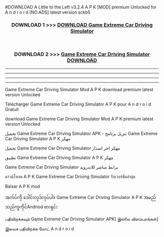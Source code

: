 #DOWNLOAD A Little to the Left v3.2.4 A P K [MOD] premium Unlocked for A n d r o i d [NO.ADS] latest version sckb5 



<div align="center">

<h3>DOWNLOAD 1 >>> <a href="https://downloadmod1.web.app/?judul=Game Extreme Car Driving Simulator ">DOWNLOAD Game Extreme Car Driving Simulator </a></h3><br>

<h3>DOWNLOAD 2 >>> <a href="https://downloadmod1.web.app/?judul=Game Extreme Car Driving Simulator ">Game Extreme Car Driving Simulator  DOWNLOAD </a></h3>

</div>


----------------------------------------------------------

----------------------------------------------------------

----------------------------------------------------------

----------------------------------------------------------


Game Extreme Car Driving Simulator  Mod A P K download premium latest version Unlocked

Télécharger Game Extreme Car Driving Simulator  A P K pour A n d r o i d Gratuit

download Game Extreme Car Driving Simulator  Mod A P K premium latest version Unlocked

تحميل Game Extreme Car Driving Simulator  APK - تنزيل برنامج Game Extreme Car Driving Simulator  A P K مهكر

تحميل Game Extreme Car Driving Simulator  مهكر اخر اصدار

تطبيق Game Extreme Car Driving Simulator  A P K مهكر

Game Extreme Car Driving Simulator  برابط مباشر للاندرويد

ดาวน์โหลด A P K Game Extreme Car Driving Simulator  รับเวอร์ชันล่าสุด

Baixar A P K mod

အက်ပ်ကို ဒေါင်းလုဒ်လုပ်ပါ။ Game Extreme Car Driving Simulator  A P K အမည်သည်ကူကိုင်Andriod ဗားရှင်း

பதிவிறக்கவும் Game Extreme Car Driving Simulator  APK[ இல்லை விளம்பரங்கள்] 
 
இலவச பதிவிறக்க மோட் A n d r o i d



